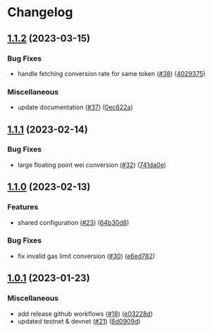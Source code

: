 # Changelog

## [1.1.2](https://github.com/sygmaprotocol/sygma-fee-oracle/compare/v1.1.1...v1.1.2) (2023-03-15)


### Bug Fixes

* handle fetching conversion rate for same token ([#38](https://github.com/sygmaprotocol/sygma-fee-oracle/issues/38)) ([4029375](https://github.com/sygmaprotocol/sygma-fee-oracle/commit/40293759b65ece80693624c0eaff16ff9d580d23))


### Miscellaneous

* update documentation ([#37](https://github.com/sygmaprotocol/sygma-fee-oracle/issues/37)) ([0ec622a](https://github.com/sygmaprotocol/sygma-fee-oracle/commit/0ec622ac030d4a67279575cd8e6e004b0079e5f8))

## [1.1.1](https://github.com/sygmaprotocol/sygma-fee-oracle/compare/v1.1.0...v1.1.1) (2023-02-14)


### Bug Fixes

* large floating point wei conversion ([#32](https://github.com/sygmaprotocol/sygma-fee-oracle/issues/32)) ([741da0e](https://github.com/sygmaprotocol/sygma-fee-oracle/commit/741da0ec53129884dfb6c6c498fe6c2bba84cb60))

## [1.1.0](https://github.com/sygmaprotocol/sygma-fee-oracle/compare/v1.0.1...v1.1.0) (2023-02-13)


### Features

* shared configuration ([#23](https://github.com/sygmaprotocol/sygma-fee-oracle/issues/23)) ([64b30d8](https://github.com/sygmaprotocol/sygma-fee-oracle/commit/64b30d833ba70157d434d61e12af90ace285989e))


### Bug Fixes

* fix invalid gas limit conversion ([#30](https://github.com/sygmaprotocol/sygma-fee-oracle/issues/30)) ([e6ed782](https://github.com/sygmaprotocol/sygma-fee-oracle/commit/e6ed782f53b475fd86b4771438ff52b535581b2b))

## [1.0.1](https://github.com/sygmaprotocol/sygma-fee-oracle/compare/v1.0.0...v1.0.1) (2023-01-23)


### Miscellaneous

* add release github workflows ([#18](https://github.com/sygmaprotocol/sygma-fee-oracle/issues/18)) ([e03228d](https://github.com/sygmaprotocol/sygma-fee-oracle/commit/e03228d1b3b31b4d0f2a3f17c541f74615f6f3ef))
* updated testnet & devnet ([#21](https://github.com/sygmaprotocol/sygma-fee-oracle/issues/21)) ([6d0909d](https://github.com/sygmaprotocol/sygma-fee-oracle/commit/6d0909dfdf15b763b054ff9d982f0eb5c30b8f9c))
